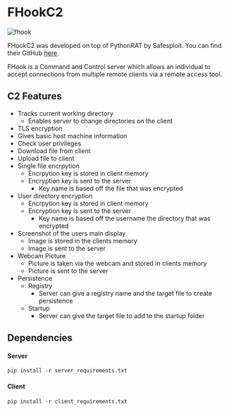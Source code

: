 # FHookC2
![fhook](https://github.com/fish-not-phish/FHook/assets/69283986/01ab29fa-9a71-41ac-8668-53732b541e30)

FHookC2 was developed on top of PythonRAT by Safesploit. You can find their GitHub [here](https://github.com/safesploit/PythonRAT/tree/main).

FHook is a Command and Control server which allows an individual to accept connections from multiple remote clients via a remote access tool. 

## C2 Features
+ Tracks current working directory
  + Enables server to change directories on the client
+ TLS encryption
+ Gives basic host machine information
+ Check user privileges
+ Download file from client
+ Upload file to client
+ Single file encrpytion
  + Encrpytion key is stored in client memory
  + Encryption key is sent to the server
    + Key name is based off the file that was encrypted
+ User directory encryption
  + Encrpytion key is stored in client memory
  + Encryption key is sent to the server
    + Key name is based off the username the directory that was encrypted
+ Screenshot of the users main display
  + Image is stored in the clients memory
  + Image is sent to the server
+ Webcam Picture
  + Picture is taken via the webcam and stored in clients memory
  + Picture is sent to the server
+ Persistence
  + Registry
    + Server can give a registry name and the target file to create persistence
  + Startup
    + Server can give the target file to add to the startup folder

## Dependencies
#### Server
```
pip install -r server_requirements.txt
```
#### Client
```
pip install -r client_requirements.txt
```
